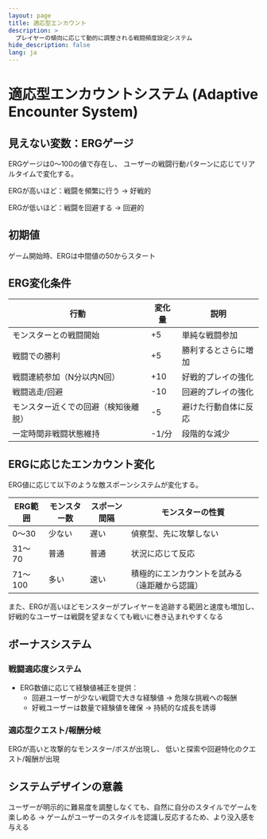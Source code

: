 ```yaml
---
layout: page
title: 適応型エンカウント
description: >
  プレイヤーの傾向に応じて動的に調整される戦闘頻度設定システム
hide_description: false
lang: ja
---
```


# 適応型エンカウントシステム (Adaptive Encounter System)

## 見えない変数：ERGゲージ
ERGゲージは0〜100の値で存在し、
ユーザーの戦闘行動パターンに応じてリアルタイムで変化する。

ERGが高いほど：戦闘を頻繁に行う → 好戦的

ERGが低いほど：戦闘を回避する → 回避的

## 初期値
ゲーム開始時、ERGは中間値の50からスタート

## ERG変化条件

| 行動 | 変化量 | 説明 |
|------|--------|------|
| モンスターとの戦闘開始 | +5 | 単純な戦闘参加 |
| 戦闘での勝利 | +5 | 勝利するとさらに増加 |
| 戦闘連続参加（N分以内N回） | +10 | 好戦的プレイの強化 |
| 戦闘逃走/回避 | -10 | 回避的プレイの強化 |
| モンスター近くでの回避（検知後離脱） | -5 | 避けた行動自体に反応 |
| 一定時間非戦闘状態維持 | -1/分 | 段階的な減少 |

## ERGに応じたエンカウント変化
ERG値に応じて以下のような敵スポーンシステムが変化する。

| ERG範囲 | モンスター数 | スポーン間隔 | モンスターの性質 |
|----------|-----------|-----------|-------------|
| 0〜30 | 少ない | 遅い | 偵察型、先に攻撃しない |
| 31〜70 | 普通 | 普通 | 状況に応じて反応 |
| 71〜100 | 多い | 速い | 積極的にエンカウントを試みる（遠距離から認識） |

また、ERGが高いほどモンスターがプレイヤーを追跡する範囲と速度も増加し、
好戦的なユーザーは戦闘を望まなくても戦いに巻き込まれやすくなる

## ボーナスシステム
### 戦闘適応度システム
- ERG数値に応じて経験値補正を提供：
    - 回避ユーザーが少ない戦闘で大きな経験値 → 危険な挑戦への報酬
    - 好戦ユーザーは数量で経験値を確保 → 持続的な成長を誘導

### 適応型クエスト/報酬分岐
ERGが高いと攻撃的なモンスター/ボスが出現し、
低いと探索や回避特化のクエスト/報酬が出現

## システムデザインの意義
ユーザーが明示的に難易度を調整しなくても、自然に自分のスタイルでゲームを楽しめる
→ ゲームがユーザーのスタイルを認識し反応するため、より没入感を与える 